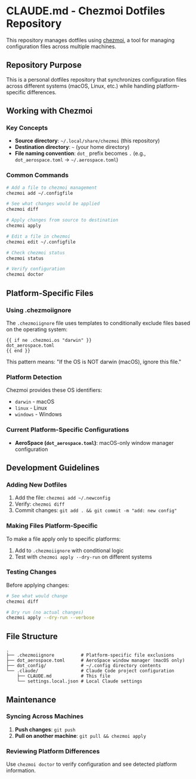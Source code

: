 # CLAUDE.md - Chezmoi Dotfiles Repository

This repository manages dotfiles using [chezmoi](https://www.chezmoi.io/), a tool for managing configuration files across multiple machines.

## Repository Purpose

This is a personal dotfiles repository that synchronizes configuration files across different systems (macOS, Linux, etc.) while handling platform-specific differences.

## Working with Chezmoi

### Key Concepts

- **Source directory**: `~/.local/share/chezmoi` (this repository)
- **Destination directory**: `~` (your home directory)
- **File naming convention**: `dot_` prefix becomes `.` (e.g., `dot_aerospace.toml` → `~/.aerospace.toml`)

### Common Commands

```bash
# Add a file to chezmoi management
chezmoi add ~/.configfile

# See what changes would be applied
chezmoi diff

# Apply changes from source to destination
chezmoi apply

# Edit a file in chezmoi
chezmoi edit ~/.configfile

# Check chezmoi status
chezmoi status

# Verify configuration
chezmoi doctor
```

## Platform-Specific Files

### Using .chezmoiignore

The `.chezmoiignore` file uses templates to conditionally exclude files based on the operating system:

```
{{ if ne .chezmoi.os "darwin" }}
dot_aerospace.toml
{{ end }}
```

This pattern means: "If the OS is NOT darwin (macOS), ignore this file."

### Platform Detection

Chezmoi provides these OS identifiers:
- `darwin` - macOS
- `linux` - Linux
- `windows` - Windows

### Current Platform-Specific Configurations

- **AeroSpace (`dot_aerospace.toml`)**: macOS-only window manager configuration

## Development Guidelines

### Adding New Dotfiles

1. Add the file: `chezmoi add ~/.newconfig`
2. Verify: `chezmoi diff`
3. Commit changes: `git add . && git commit -m "add: new config"`

### Making Files Platform-Specific

To make a file apply only to specific platforms:

1. Add to `.chezmoiignore` with conditional logic
2. Test with `chezmoi apply --dry-run` on different systems

### Testing Changes

Before applying changes:
```bash
# See what would change
chezmoi diff

# Dry run (no actual changes)
chezmoi apply --dry-run --verbose
```

## File Structure

```
.
├── .chezmoiignore          # Platform-specific file exclusions
├── dot_aerospace.toml      # AeroSpace window manager (macOS only)
├── dot_config/             # ~/.config directory contents
└── .claude/                # Claude Code project configuration
    ├── CLAUDE.md           # This file
    └── settings.local.json # Local Claude settings
```

## Maintenance

### Syncing Across Machines

1. **Push changes**: `git push`
2. **Pull on another machine**: `git pull && chezmoi apply`

### Reviewing Platform Differences

Use `chezmoi doctor` to verify configuration and see detected platform information.
